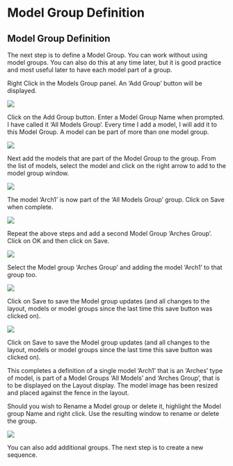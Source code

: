 # Model Group Definition

## Model Group Definition

The next step is to define a Model Group. You can work without using model groups. You can also do this at any time later, but it is good practice and most useful later to have each model part of a group.

Right Click in the Models Group panel. An ‘Add Group’ button will be displayed.

![](../../.gitbook/assets/image%20%28291%29.png)

Click on the Add Group button.  Enter a Model Group Name when prompted.  I have called it ‘All Models Group‘. Every time I add a model, I will add it to this Model Group. A model can be part of more than one model group.

![](../../.gitbook/assets/image%20%2863%29.png)

Next add the models that are part of the Model Group to the group.  From the list of models, select the model and click on the right arrow to add to the model group window.

![](../../.gitbook/assets/image%20%28712%29.png)

The model ‘Arch1’  is now part of the ‘All Models Group’ group. Click on Save when complete.

![](../../.gitbook/assets/image%20%28112%29.png)

Repeat the above steps and add a second Model Group ‘Arches Group’.  Click on OK and then click on Save.

![](../../.gitbook/assets/image%20%28279%29.png)

Select the Model group ‘Arches Group’ and  adding the model ‘Arch1’ to that group too.

![](../../.gitbook/assets/image%20%28474%29.png)

Click on Save to save the Model group updates \(and all changes to the layout, models or model groups since the last time this save button was clicked on\).

![](../../.gitbook/assets/image%20%28527%29.png)

Click on Save to save the Model group updates \(and all changes to the layout, models or model groups since the last time this save button was clicked on\).

This completes a definition of a single model ‘Arch1’ that is an  ‘Arches’ type of model, is part of a Model Groups ‘All Models’ and ‘Arches Group’, that is to be displayed on the Layout display. The model image has been resized and placed against the fence in the layout.

Should you wish to Rename a Model group or delete it, highlight the Model group Name and right click. Use the resulting window to rename or delete the group.

![](https://lh5.googleusercontent.com/ONkOxGJe7JqjVFM188v1BWh56hzCpQkfYj1iFSXyhLVja5jbCCnD3w_GuM0yloZ3AtHHWOlZh9HGbpGhDs3Rw3sFyRDFUxU_7JoaphY9hFfylBbEpx4IkPIzRwUGLDMD-dCCnVFe)

You can also add additional groups.  The next step is to create a new sequence.

